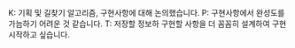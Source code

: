 K: 기획 및 길찾기 알고리즘, 구현사항에 대해 논의했습니다.
P: 구현사항에서 완성도를 가늠하기 어려운 것 같습니다.
T: 저장할 정보하 구현할 사항을 더 꼼꼼히 설계하여 구현 시작하고 싶습니다.
